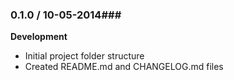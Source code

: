 ### 0.1.0 / 10-05-2014###

**Development**

* Initial project folder structure
* Created README.md and CHANGELOG.md files
